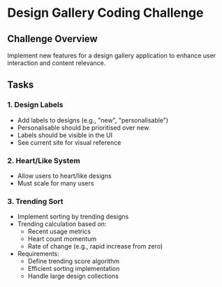 # Design Gallery Coding Challenge

## Challenge Overview

Implement new features for a design gallery application to enhance user interaction and content relevance.

## Tasks

### 1. Design Labels

- Add labels to designs (e.g., "new", "personalisable")
- Personalisable should be prioritised over new.
- Labels should be visible in the UI
- See current site for visual reference

### 2. Heart/Like System

- Allow users to heart/like designs
- Must scale for many users

### 3. Trending Sort

- Implement sorting by trending designs
- Trending calculation based on:
  - Recent usage metrics
  - Heart count momentum
  - Rate of change (e.g., rapid increase from zero)
- Requirements:
  - Define trending score algorithm
  - Efficient sorting implementation
  - Handle large design collections
